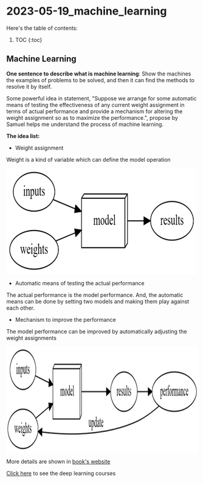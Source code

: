 # 2023-05-19_machine_learning

Here's the table of contents:

1. TOC
{:toc}

## Machine Learning

**One sentence to describe what is machine learning**: Show the machines the examples of problems to be solved, and then it can find the methods to resolve it by itself.

Some powerful idea in statement, "Suppose we arrange for some automatic means of testing the 
effectiveness of any current weight assignment in terms of actual performance and provide a 
mechanism for altering the weight assignment so as to maximize the performance.", 
propose by Samuel helps me understand the process of machine learning.

**The idea list:**

- Weight assignment

Weight is a kind of variable which can define the model operation

<img src="/images/weight_assignment.jpg" width = "500" height = "280" alt="" align=center />

- Automatic means of testing the actual performance

The actual performance is the model performance. And, the automatic means can be done by setting two models and making them play against each other.

- Mechanism to improve the performance

The model performance can be improved by automatically adjusting the weight assignments

<img src="/images/training_loop.jpg" width = "800" height = "280" alt="" align=center />

More details are shown in [book's website](https://course.fast.ai/)

[Click here](https://course.fast.ai/Lessons/lesson1.html) to see the deep learning courses
